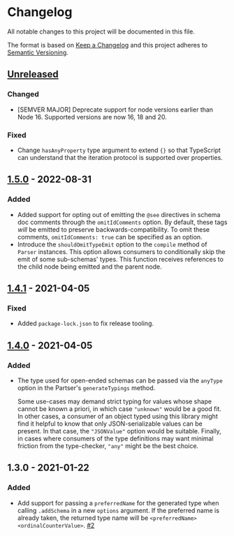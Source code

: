 # Changelog

All notable changes to this project will be documented in this file.

The format is based on [Keep a Changelog](http://keepachangelog.com/en/1.0.0/)
and this project adheres to [Semantic Versioning](http://semver.org/spec/v2.0.0.html).

## [Unreleased]
### Changed
- [SEMVER MAJOR] Deprecate support for node versions earlier than Node 16. Supported versions are now 16, 18 and 20.

### Fixed
- Change `hasAnyProperty` type argument to extend `{}` so that TypeScript can understand that the iteration protocol is supported over properties.

## [1.5.0] - 2022-08-31
### Added
- Added support for opting out of emitting the `@see` directives in schema doc comments through the `omitIdComments` option. By default, these tags _will_ be emitted to preserve backwards-compatibility. To omit these comments, `omitIdComments: true` can be specified as an option.
- Introduce the `shouldOmitTypeEmit` option to the `compile` method of `Parser` instances. This option allows consumers to conditionally skip the emit of some sub-schemas' types. This function receives references to the child node being emitted and the parent node.

## [1.4.1] - 2021-04-05
### Fixed
- Added `package-lock.json` to fix release tooling.

## [1.4.0] - 2021-04-05
### Added
- The type used for open-ended schemas can be passed via the `anyType` option in the Partser's `generateTypings` method.
  
  Some use-cases may demand strict typing for values whose shape cannot be known a priori, in which case `"unknown"` would be a good fit. In other cases, a consumer of an object typed using this library might find it helpful to know that only JSON-serializable values can be present. In that case, the `"JSONValue"` option would be suitable. Finally, in cases where consumers of the type definitions may want minimal friction from the type-checker, `"any"` might be the best choice.

## 1.3.0 - 2021-01-22
### Added
- Add support for passing a `preferredName` for the generated type when calling `.addSchema` in a new `options` argument. If the preferred name is already taken, the returned type name will be `<preferredName><ordinalCounterValue>`. [#2]

[#2]: https://github.com/ggoodman/json-schema-to-dts/issues/2

[Unreleased]: https://github.com/ggoodman/json-schema-to-dts/compare/v1.5.0...HEAD
[1.5.0]: https://github.com/ggoodman/json-schema-to-dts/compare/v1.4.1...v1.5.0
[1.4.1]: https://github.com/ggoodman/json-schema-to-dts/compare/v1.4.0...v1.4.1
[1.4.0]: https://github.com/ggoodman/json-schema-to-dts/compare/v1.3.0...v1.4.0
